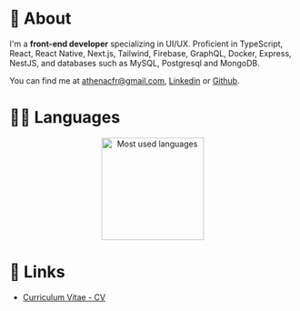 # 📝 About

I'm a **front-end developer** specializing in UI/UX. Proficient in TypeScript, React, React Native, Next.js, Tailwind, Firebase, GraphQL, Docker, Express, NestJS, and databases such as MySQL, Postgresql and MongoDB.

You can find me at <athenacfr@gmail.com>, [Linkedin](https://www.linkedin.com/in/athenafreitas) or [Github](https://github.com/athenacfr).

# 👩‍💻 Languages

<div align="center">
    <img height="180em" alt="Most used languages" src="https://github-readme-stats.vercel.app/api/top-langs/?username=athenacfr&layout=compact&theme=catppuccin_mocha" />
</div>

# 🔗 Links

- [Curriculum Vitae - CV](https://athenacfr.github.io/)
